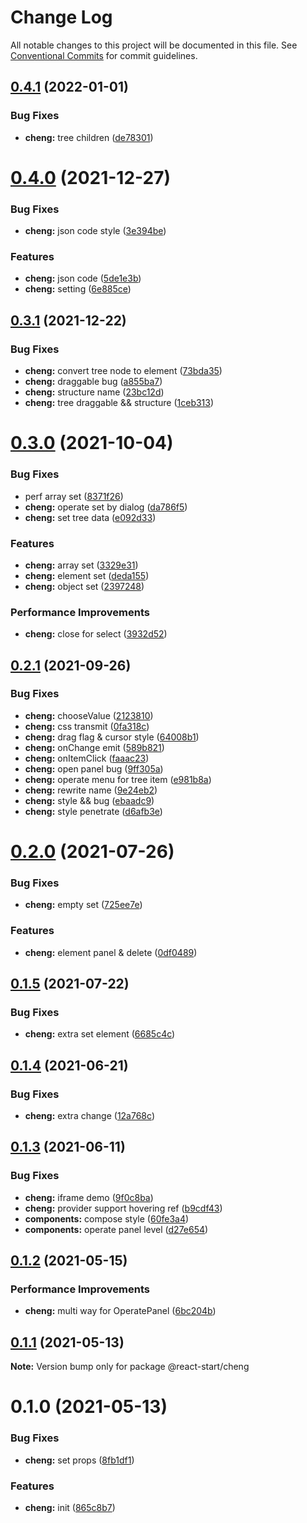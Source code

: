 # Change Log

All notable changes to this project will be documented in this file.
See [Conventional Commits](https://conventionalcommits.org) for commit guidelines.

## [0.4.1](https://github.com/zxeryu/react-start/compare/@react-start/cheng@0.4.0...@react-start/cheng@0.4.1) (2022-01-01)

### Bug Fixes

- **cheng:** tree children ([de78301](https://github.com/zxeryu/react-start/commit/de7830136838496996d16c20a8fac6b0e2a30583))

# [0.4.0](https://github.com/zxeryu/react-start/compare/@react-start/cheng@0.3.1...@react-start/cheng@0.4.0) (2021-12-27)

### Bug Fixes

- **cheng:** json code style ([3e394be](https://github.com/zxeryu/react-start/commit/3e394be3a6ef65f7bee30a619d1084ace4dbbf0d))

### Features

- **cheng:** json code ([5de1e3b](https://github.com/zxeryu/react-start/commit/5de1e3bee95ba64a6b87d6e21a544c09eda59f92))
- **cheng:** setting ([6e885ce](https://github.com/zxeryu/react-start/commit/6e885cec3ccee6900545aa5bc1dd9788fcd0926e))

## [0.3.1](https://github.com/zxeryu/react-start/compare/@react-start/cheng@0.3.0...@react-start/cheng@0.3.1) (2021-12-22)

### Bug Fixes

- **cheng:** convert tree node to element ([73bda35](https://github.com/zxeryu/react-start/commit/73bda359cbb8c9371de300614a27178de2c27410))
- **cheng:** draggable bug ([a855ba7](https://github.com/zxeryu/react-start/commit/a855ba7d8c399442f8e748c3051e3b1299e3c85a))
- **cheng:** structure name ([23bc12d](https://github.com/zxeryu/react-start/commit/23bc12dd0d1669363797a22fa429b41766a29525))
- **cheng:** tree draggable && structure ([1ceb313](https://github.com/zxeryu/react-start/commit/1ceb313753f8076884307605cf76e7ab512098c7))

# [0.3.0](https://github.com/zxeryu/react-start/compare/@react-start/cheng@0.2.1...@react-start/cheng@0.3.0) (2021-10-04)

### Bug Fixes

- perf array set ([8371f26](https://github.com/zxeryu/react-start/commit/8371f2631c794daaaea14edc07faa3e2526a04de))
- **cheng:** operate set by dialog ([da786f5](https://github.com/zxeryu/react-start/commit/da786f57b39f56c0fb268fe92bb17288cfaecf67))
- **cheng:** set tree data ([e092d33](https://github.com/zxeryu/react-start/commit/e092d331621d3c4e9eccb7bd9ca582a4bc223a18))

### Features

- **cheng:** array set ([3329e31](https://github.com/zxeryu/react-start/commit/3329e31836c558810f6218cbdc5753017f3f98b3))
- **cheng:** element set ([deda155](https://github.com/zxeryu/react-start/commit/deda15550d07824b26346ceace9379ca978d82a7))
- **cheng:** object set ([2397248](https://github.com/zxeryu/react-start/commit/23972487d01d347246e0959aaf78f8a8bb546e81))

### Performance Improvements

- **cheng:** close for select ([3932d52](https://github.com/zxeryu/react-start/commit/3932d52fbd8e52393b7dc66632f3f567dd1dab2d))

## [0.2.1](https://github.com/zxeryu/react-start/compare/@react-start/cheng@0.2.0...@react-start/cheng@0.2.1) (2021-09-26)

### Bug Fixes

- **cheng:** chooseValue ([2123810](https://github.com/zxeryu/react-start/commit/2123810eac696e6cee6a83477e7504c3d5c705ac))
- **cheng:** css transmit ([0fa318c](https://github.com/zxeryu/react-start/commit/0fa318c988bac3c66c9d5d87d389b9f553b6e709))
- **cheng:** drag flag & cursor style ([64008b1](https://github.com/zxeryu/react-start/commit/64008b1efe42e2dd591c7bae26f0090a0e34bee8))
- **cheng:** onChange emit ([589b821](https://github.com/zxeryu/react-start/commit/589b82156d63fe365bf8171d881c3cf19e863c5f))
- **cheng:** onItemClick ([faaac23](https://github.com/zxeryu/react-start/commit/faaac2346b5d3aedd30629534a4f7b3f1dd3dc69))
- **cheng:** open panel bug ([9ff305a](https://github.com/zxeryu/react-start/commit/9ff305aa78b544978762e43cae9619d96533d3e3))
- **cheng:** operate menu for tree item ([e981b8a](https://github.com/zxeryu/react-start/commit/e981b8a61d79b2bef4ea8ab9965dc87c12836611))
- **cheng:** rewrite name ([9e24eb2](https://github.com/zxeryu/react-start/commit/9e24eb207a89cab352954dc823389af657262f16))
- **cheng:** style && bug ([ebaadc9](https://github.com/zxeryu/react-start/commit/ebaadc932890be409e1667ed54b8a67166531337))
- **cheng:** style penetrate ([d6afb3e](https://github.com/zxeryu/react-start/commit/d6afb3e3cb63496749608a1cf6b04c7ce9d91d3d))

# [0.2.0](https://github.com/zxeryu/react-start/compare/@react-start/cheng@0.1.5...@react-start/cheng@0.2.0) (2021-07-26)

### Bug Fixes

- **cheng:** empty set ([725ee7e](https://github.com/zxeryu/react-start/commit/725ee7e5decee77ad133a5eec4867c187e0c84cc))

### Features

- **cheng:** element panel & delete ([0df0489](https://github.com/zxeryu/react-start/commit/0df0489c5b101ab3405884160b0c6e1b9121c845))

## [0.1.5](https://github.com/zxeryu/react-start/compare/@react-start/cheng@0.1.4...@react-start/cheng@0.1.5) (2021-07-22)

### Bug Fixes

- **cheng:** extra set element ([6685c4c](https://github.com/zxeryu/react-start/commit/6685c4c46325f072e359c14d8dbd0619572c1278))

## [0.1.4](https://github.com/zxeryu/react-start/compare/@react-start/cheng@0.1.3...@react-start/cheng@0.1.4) (2021-06-21)

### Bug Fixes

- **cheng:** extra change ([12a768c](https://github.com/zxeryu/react-start/commit/12a768ce15440342643ce9cd069235c64b34ad8d))

## [0.1.3](https://github.com/zxeryu/react-start/compare/@react-start/cheng@0.1.2...@react-start/cheng@0.1.3) (2021-06-11)

### Bug Fixes

- **cheng:** iframe demo ([9f0c8ba](https://github.com/zxeryu/react-start/commit/9f0c8ba3fe56a0ab83f4596477c997d8eb4819d9))
- **cheng:** provider support hovering ref ([b9cdf43](https://github.com/zxeryu/react-start/commit/b9cdf434d42fe041f626a789ccada71e5147dddb))
- **components:** compose style ([60fe3a4](https://github.com/zxeryu/react-start/commit/60fe3a4dfa258f6577180a6c4c3d3cb77c4119fb))
- **components:** operate panel level ([d27e654](https://github.com/zxeryu/react-start/commit/d27e654623ab2d0cf5d2cb1dd13e0a244c33c7bd))

## [0.1.2](https://github.com/zxeryu/react-start/compare/@react-start/cheng@0.1.1...@react-start/cheng@0.1.2) (2021-05-15)

### Performance Improvements

- **cheng:** multi way for OperatePanel ([6bc204b](https://github.com/zxeryu/react-start/commit/6bc204b6d0bdfcd49c4dc40a8a2e6c6b710b8ee9))

## [0.1.1](https://github.com/zxeryu/react-start/compare/@react-start/cheng@0.1.0...@react-start/cheng@0.1.1) (2021-05-13)

**Note:** Version bump only for package @react-start/cheng

# 0.1.0 (2021-05-13)

### Bug Fixes

- **cheng:** set props ([8fb1df1](https://github.com/zxeryu/react-start/commit/8fb1df13a877f3f0bf6fb59ab79a92fa2f6a1636))

### Features

- **cheng:** init ([865c8b7](https://github.com/zxeryu/react-start/commit/865c8b7b0fcf5ecbba86d7ca4cca3e4a480b7944))
